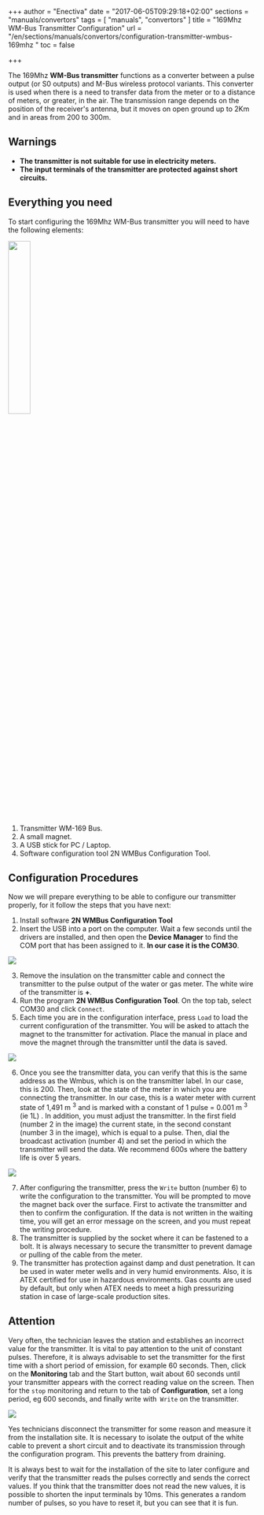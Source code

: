 +++
author = "Enectiva"
date = "2017-06-05T09:29:18+02:00"
sections = "manuals/convertors"
tags = [
    "manuals",
    "convertors"
]
title = "169Mhz WM-Bus Transmitter Configuration"
url = "/en/sections/manuals/convertors/configuration-transmitter-wmbus-169mhz "
toc = false

+++

The 169Mhz **WM-Bus transmitter** functions as a converter between a pulse output (or S0 outputs) and M-Bus wireless protocol variants. This converter is used when there is a need to transfer data from the meter or to a distance of meters, or greater, in the air. The transmission range depends on the position of the receiver's antenna, but it moves on open ground up to 2Km and in areas from 200 to 300m.

## Warnings
- **The transmitter is not suitable for use in electricity meters.**
- **The input terminals of the transmitter are protected against short circuits.**

## Everything you need
To start configuring the 169Mhz WM-Bus transmitter you will need to have the following elements:

<img class="right" src="/images/requirements-configuration-transmisor-wmbus-169mhz_en.jpg" style="width:30%"></img>

1. Transmitter WM-169 Bus.
2. A small magnet.
3. A USB stick for PC / Laptop.
4. Software configuration tool 2N WMBus Configuration Tool.

## Configuration Procedures
Now we will prepare everything to be able to configure our transmitter properly, for it follow the steps that you have next:

1. Install software **2N WMBus Configuration Tool**
2. Insert the USB into a port on the computer. Wait a few seconds until the drivers are installed, and then open the **Device Manager** to find the COM port that has been assigned to it. **In our case it is the COM30**.

<img class="center" src="/images/device-manager-transmisor-wmbus-169mhz.jpg"></img>

3. Remove the insulation on the transmitter cable and connect the transmitter to the pulse output of the water or gas meter. The white wire of the transmitter is **+**.
4. Run the program **2N WMBus Configuration Tool**. On the top tab, select COM30 and click `Connect`.
5. Each time you are in the configuration interface, press `Load` to load the current configuration of the transmitter. You will be asked to attach the magnet to the transmitter for activation. Place the manual in place and move the magnet through the transmitter until the data is saved.

<img class="center" src="/images/magnet-transmisor-wmbus-169mhz.jpg"></img>

6. Once you see the transmitter data, you can verify that this is the same address as the Wmbus, which is on the transmitter label. In our case, this is 200. Then, look at the state of the meter in which you are connecting the transmitter. In our case, this is a water meter with current state of 1,491 m <sup>3</sup> and is marked with a constant of 1 pulse = 0.001 m <sup>3</sup> (ie 1L) . In addition, you must adjust the transmitter. In the first field (number 2 in the image) the current state, in the second constant (number 3 in the image), which is equal to a pulse. Then, dial the broadcast activation (number 4) and set the period in which the transmitter will send the data. We recommend 600s where the battery life is over 5 years.

<img class="center" src="/images/configuration-transmisor-wmbus-169mhz.jpg"></img>

7. After configuring the transmitter, press the `Write` button (number 6) to write the configuration to the transmitter. You will be prompted to move the magnet back over the surface. First to activate the transmitter and then to confirm the configuration. If the data is not written in the waiting time, you will get an error message on the screen, and you must repeat the writing procedure.
8. The transmitter is supplied by the socket where it can be fastened to a bolt. It is always necessary to secure the transmitter to prevent damage or pulling of the cable from the meter.
9. The transmitter has protection against damp and dust penetration. It can be used in water meter wells and in very humid environments. Also, it is ATEX certified for use in hazardous environments. Gas counts are used by default, but only when ATEX needs to meet a high pressurizing station in case of large-scale production sites.

## Attention
Very often, the technician leaves the station and establishes an incorrect value for the transmitter. It is vital to pay attention to the unit of constant pulses. Therefore, it is always advisable to set the transmitter for the first time with a short period of emission, for example 60 seconds. Then, click on the **Monitoring** tab and the Start button, wait about 60 seconds until your transmitter appears with the correct reading value on the screen. Then for the `stop` monitoring and return to the tab of **Configuration**, set a long period, eg 600 seconds, and finally write with` Write` on the transmitter.

<img class="center" src="/images/monitoring-transmisor-wmbus-169mhz.jpg"></img>

Yes technicians disconnect the transmitter for some reason and measure it from the installation site. It is necessary to isolate the output of the white cable to prevent a short circuit and to deactivate its transmission through the configuration program. This prevents the battery from draining.

It is always best to wait for the installation of the site to later configure and verify that the transmitter reads the pulses correctly and sends the correct values.
If you think that the transmitter does not read the new values, it is possible to shorten the input terminals by 10ms. This generates a random number of pulses, so you have to reset it, but you can see that it is fun.
